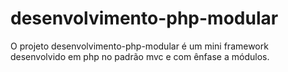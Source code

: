 # desenvolvimento-php-modular

  O projeto desenvolvimento-php-modular é um mini framework desenvolvido em php no padrão mvc e com ênfase a módulos.
  


